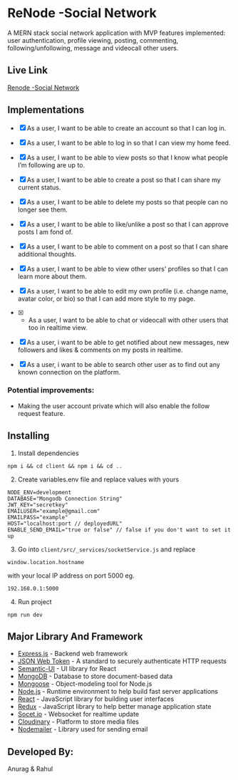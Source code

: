 
# ReNode -Social Network

A MERN stack social network application with MVP features implemented: user authentication, profile viewing, posting, commenting, following/unfollowing, message and videocall other users.

## Live Link

[Renode -Social Network]([https://re-node.herokuapp.com/](https://re-node.herokuapp.com/))



## Implementations

- [x] As a user, I want to be able to create an account so that I can log in.
- [x] As a user, I want to be able to log in so that I can view my home feed.
- [x] As a user, I want to be able to view posts so that I know what people I’m following are up to.
- [x] As a user, I want to be able to create a post so that I can share my current status.
- [x] As a user, I want to be able to delete my posts so that people can no longer see them.
- [x] As a user, I want to be able to like/unlike a post so that I can approve posts I am fond of.
- [x] As a user, I want to be able to comment on a post so that I can share additional thoughts.
- [x] As a user, I want to be able to view other users' profiles so that I can learn more about them.
- [x] As a user, I want to be able to edit my own profile (i.e. change name, avatar color, or bio) so that I can add more style to my page.
- [x] -  As a user, I want to be able to chat or videocall with other users that too in realtime view.
- [x] As a user, i want to be able to get notified about new messages, new followers and likes & comments on my posts in realtime.
- [x] As a user, i want to be able to search other user as to find out any known connection on the platform.


### Potential improvements:
- Making the user account private which will also enable the follow request feature.

## Installing

1. Install dependencies

```
npm i && cd client && npm i && cd ..
```

2. Create variables.env file and replace values with yours

```
NODE_ENV=development
DATABASE="Mongodb Connection String"
JWT_KEY="secretkey"
EMAILUSER="example@gmail.com"
EMAILPASS="example"
HOST="localhost:port // deployedURL"
ENABLE_SEND_EMAIL="true or false" // false if you don't want to set it up
```

3. Go into `client/src/_services/socketService.js` and replace

```
window.location.hostname
```

with your local IP address on port 5000 eg.

```
192.168.0.1:5000
```

4. Run project

```
npm run dev
```

## Major Library And Framework

- [Express.js](https://expressjs.com/) - Backend web framework
- [JSON Web Token](https://jwt.io/) - A standard to securely authenticate HTTP requests
- [Semantic-UI](https://react.semantic-ui.com/) - UI library for React
- [MongoDB](https://www.mongodb.com/) - Database to store document-based data
- [Mongoose](https://mongoosejs.com/) - Object-modeling tool for Node.js
- [Node.js](https://nodejs.org/en/) - Runtime environment to help build fast server applications
- [React](https://reactjs.org/) - JavaScript library for building user interfaces
- [Redux](https://redux.js.org/) - JavaScript library to help better manage application state
- [Socet.io](http://socket.io/) - Websocket for realtime update
- [Cloudinary](http://cloudinary.com/) - Platform to store media files
- [Nodemailer](https://nodemailer.com/) - Library used for sending email

## Developed By:
Anurag & Rahul
